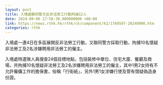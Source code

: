 ```yaml
---
layout: post
title: 入境處聯同警方反非法勞工行動拘捕12人
date: 2024-09-06 17:58:38.000000000 +08:00
link: https://news.rthk.hk/rthk/ch/component/k2/1769597-20240906.htm
categories: rthk
---
```


入境處一連4日在多區展開反非法勞工行動，又聯同警方採取行動，拘捕10名懷疑非法勞工及2名涉嫌聘用非法勞工的僱主。

入境處特遣隊人員搜查24個目標地點，包括裝修中單位、住宅大廈、餐廳及商場，共拘捕10名懷疑非法勞工及2名涉嫌聘用非法勞工的僱主，其中1男2女持有不允許僱傭工作的擔保書，俗稱「行街紙」，另外1男1女涉嫌行使及管有懷疑偽造身份證。
